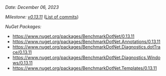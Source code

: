 _Date: December 06, 2023_

_Milestone: [v0.13.11](https://github.com/dotnet/BenchmarkDotNet/issues?q=milestone%3Av0.13.11)_
([List of commits](https://github.com/dotnet/BenchmarkDotNet/compare/v0.13.10...v0.13.11))

_NuGet Packages:_
* https://www.nuget.org/packages/BenchmarkDotNet/0.13.11
* https://www.nuget.org/packages/BenchmarkDotNet.Annotations/0.13.11
* https://www.nuget.org/packages/BenchmarkDotNet.Diagnostics.dotTrace/0.13.11
* https://www.nuget.org/packages/BenchmarkDotNet.Diagnostics.Windows/0.13.11
* https://www.nuget.org/packages/BenchmarkDotNet.Templates/0.13.11
